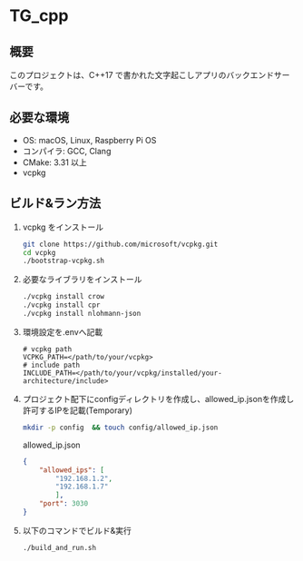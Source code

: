 # TG_cpp

## 概要

このプロジェクトは、C++17 で書かれた文字起こしアプリのバックエンドサーバーです。

## 必要な環境

*   OS: macOS, Linux, Raspberry Pi OS
*   コンパイラ: GCC, Clang
*   CMake: 3.31 以上
*   vcpkg

## ビルド&ラン方法

1.  vcpkg をインストール
    ```bash
    git clone https://github.com/microsoft/vcpkg.git
    cd vcpkg
    ./bootstrap-vcpkg.sh
    ```
2.  必要なライブラリをインストール
    ```bash
    ./vcpkg install crow
    ./vcpkg install cpr
    ./vcpkg install nlohmann-json
    ```
3.  環境設定を.envへ記載
    ```
    # vcpkg path
    VCPKG_PATH=</path/to/your/vcpkg>
    # include path
    INCLUDE_PATH=</path/to/your/vcpkg/installed/your-architecture/include>
    ```
4.  プロジェクト配下にconfigディレクトリを作成し、allowed_ip.jsonを作成し許可するIPを記載(Temporary)
    ```bash
    mkdir -p config  && touch config/allowed_ip.json
    ```
    allowed_ip.json
    ```json
    {
        "allowed_ips": [
            "192.168.1.2",
            "192.168.1.7"
            ],
        "port": 3030
    }
    ```
5.  以下のコマンドでビルド&実行
    ```bash
    ./build_and_run.sh
    ```